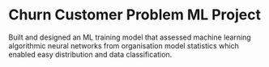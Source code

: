 # Churn Customer Problem ML Project

Built and designed an ML training model that assessed machine learning algorithmic neural networks from organisation model statistics which enabled easy distribution and data classification.
